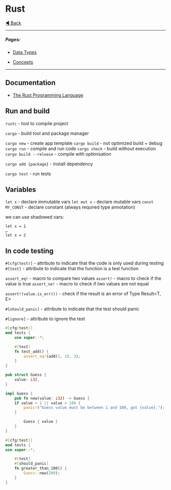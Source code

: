 # Rust

[◀ Back](../index.md)

---

##### Pages:

- [Data Types](./types.md)

- [Concepts](./concepts.md)

---

## Documentation

- [The Rust Programming Language](https://doc.rust-lang.org/book/)
 

## Run and build

`rustc` - tool to compile project 
  
`cargo` - build tool and package manager

`cargo new`  - create app template
`cargo build` - not optimized build + debug
`cargo run` - compile and run code
`cargo check` - build without execution
`cargo build --release` - compile with optimisation

`cargo add {package}` - install dependency

`cargo test` - run tests




## Variables

`let x` - declare immutable vars
`let mut x` - declare mutable vars
`const MY_CONST` - declare constant (always required type annotation)

we can use shadowed vars: 

    let x = 1
    …
    let x = 2	


## In code testing

`#[cfg(test)]` - attribute to indicate that the code is only used during testing
`#[test]` - attribute to indicate that the function is a test function

`assert_eq!` - macro to compare two values
`assert!` - macro to check if the value is true
`assert_ne!` - macro to check if two values are not equal

`assert!(value.is_err())` - check if the result is an error of Type Result<T, E>

`#[should_panic]` - attribute to indicate that the test should panic

`#[ignore]` - attribute to ignore the test



```rust
#[cfg(test)]
mod tests {
    use super::*;

    #[test]
    fn test_add() {
        assert_eq!(add(1, 2), 3);
    }
}
```

```rust
pub struct Guess {
    value: i32,
}

impl Guess {
    pub fn new(value: i32) -> Guess {
    if value < 1 || value > 100 {
        panic!("Guess value must be between 1 and 100, got {value}.");
    }

        Guess { value }
    }
}

#[cfg(test)]
mod tests {
use super::*;

    #[test]
    #[should_panic]
    fn greater_than_100() {
        Guess::new(200);
    }
}
```
